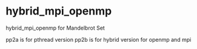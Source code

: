 # hybrid_mpi_openmp
hybrid_mpi_openmp for Mandelbrot Set

pp2a is for pthread version
pp2b is for hybrid version for openmp and mpi

